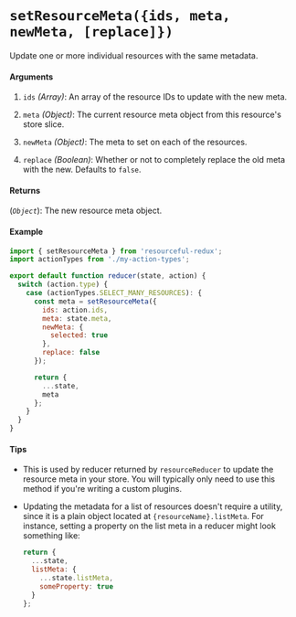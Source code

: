 # `setResourceMeta({ids, meta, newMeta, [replace]})`

Update one or more individual resources with the same metadata.

#### Arguments

1. `ids` *(Array)*: An array of the resource IDs to update with the new meta.

1. `meta` *(Object)*: The current resource meta object from this resource's
  store slice.

1. `newMeta` *(Object)*: The meta to set on each of the resources.

1. `replace` *(Boolean)*: Whether or not to completely replace the old meta with
  the new. Defaults to `false`.

#### Returns

(*`Object`*): The new resource meta object.

#### Example

```js
import { setResourceMeta } from 'resourceful-redux';
import actionTypes from './my-action-types';

export default function reducer(state, action) {
  switch (action.type) {
    case (actionTypes.SELECT_MANY_RESOURCES): {
      const meta = setResourceMeta({
        ids: action.ids,
        meta: state.meta,
        newMeta: {
          selected: true
        },
        replace: false
      });

      return {
        ...state,
        meta
      };
    }
  }
}
```

#### Tips

- This is used by reducer returned by `resourceReducer` to update the resource
  meta in your store. You will typically only need to use this method if you're
  writing a custom plugins.

- Updating the metadata for a list of resources doesn't require a utility, since
  it is a plain object located at `{resourceName}.listMeta`. For instance,
  setting a property on the list meta in a reducer might look something like:

  ```js
  return {
    ...state,
    listMeta: {
      ...state.listMeta,
      someProperty: true
    }
  };
  ```
